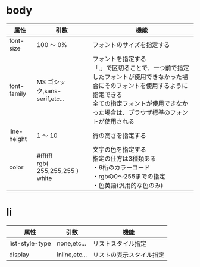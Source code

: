 # body

| 属性        | 引数                                       | 機能                                                         |
| ----------- | ------------------------------------------ | ------------------------------------------------------------ |
| font-size   | 100 〜 0%                                  | フォントのサイズを指定する                                   |
| font-family | MS ゴシック,sans-serif,etc...              | フォントを指定する<br />「,」で区切ることで、一つ前で指定したフォントが使用できなかった場合にそのフォントを使用するように指定できる<br />全ての指定フォントが使用できなかった場合は、ブラウザ標準のフォントが使用される |
| line-height | 1 〜 10                                    | 行の高さを指定する                                           |
| color       | #ffffff<br />rgb( 255,255,255 )<br />white | 文字の色を指定する<br />指定の仕方は3種類ある<br />・6桁のカラーコード<br />・rgbの0〜255までの指定<br />・色英語(汎用的な色のみ) |

# li

| 属性            | 引数          | 機能                     |
| --------------- | ------------- | ------------------------ |
| list-style-type | none,etc...   | リストスタイル指定       |
| display         | inline,etc... | リストの表示スタイル指定 |

